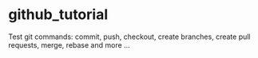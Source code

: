 # github_tutorial

Test git commands: commit, push, checkout, create branches, create pull requests, merge, rebase and more ...
